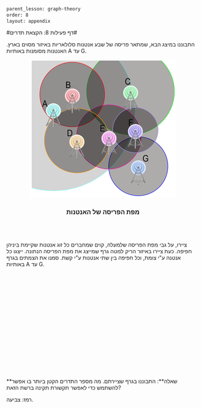 ```
parent_lesson: graph-theory
order: 8
layout: appendix
```

#דף פעילות 8: הקצאת תדרים#

התבוננו במיצג הבא, שמתאר פריסה של שבע אנטנות סלולאריות באיזור מסוים בארץ. האנטנות מסומנות באותיות A עד G. 

<div id="container" align="center">
  <img src="img10.png" title=""/>
<br>
<h3>  מפת הפריסה של האנטנות </h3>
</div>
<br>
<br>
<br>
ציירו, על גבי מפת הפריסה שלמעלה, קוים שמחברים כל זוג אנטנות שקיימת ביניהן חפיפה. כעת ציירו באיזור הריק למטה גרף שמייצג את מפת הפריסה הנתונה. ייצגו כל אנטנה ע"י צומת, וכל חפיפה בין שתי אנטנות ע"י קשת. סמנו את הצמתים בגרף באותיות A עד G.
<br>
<br>
<br>
<br>
<br>
<br>
<br>
<br>
<br>
<br>
<br>
<br>
<br>
<br>
<br>
<br>
<br>
<br>
**שאלה**: התבוננו בגרף שציירתם. מה מספר התדרים הקטן ביותר בו אפשר להשתמש כדי לאפשר תקשורת תקינה ברשת הזאת?

רמז: צביעה.